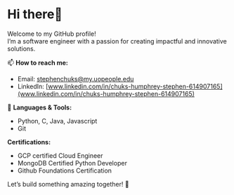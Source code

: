 # Hi there👋

Welcome to my GitHub profile!  
I’m a software engineer with a passion for creating impactful and innovative solutions.  

📫 **How to reach me:**  
- Email: [stephenchuks@my.uopeople.edu](mailto:stephenchuks@my.uopeople.edu)  
- LinkedIn: [www.linkedin.com/in/chuks-humphrey-stephen-614907165](www.linkedin.com/in/chuks-humphrey-stephen-614907165)

🌟 **Languages & Tools:**  
- Python, C, Java, Javascript  
- Git

**Certifications:**  
- GCP certified Cloud Engineer
- MongoDB Certified Python Developer
- Github Foundations Certification


Let’s build something amazing together! 🚀


